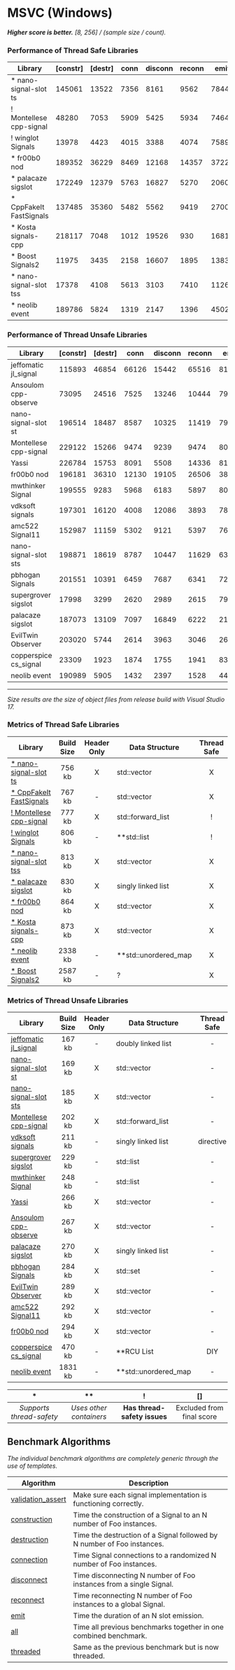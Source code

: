 
# MSVC (Windows)

**_Higher score is better._** _[8, 256] / (sample size / count)._

### Performance of Thread Safe Libraries

| Library | [constr] | [destr] | conn | disconn | reconn | emit | all | threaded | score |
|---------|----------|---------|------|---------|--------|------|----------|----------|-------|
| * nano-signal-slot ts | 145061 | 13522 | 7356 | 8161 | 9562 | 78441 | 4334 | 147 | 108000 |
| ! Montellese cpp-signal | 48280 | 7053 | 5909 | 5425 | 5934 | 74646 | 2499 | 164 | 94576 |
| ! winglot Signals | 13978 | 4423 | 4015 | 3388 | 4074 | 75892 | 1620 | 130 | 89119 |
| * fr00b0 nod | 189352 | 36229 | 8469 | 12168 | 14357 | 37221 | 5901 | 25 | 78141 |
| * palacaze sigslot | 172249 | 12379 | 5763 | 16827 | 5270 | 20606 | 3605 | 257 | 52329 |
| * CppFakeIt FastSignals | 137485 | 35360 | 5482 | 5562 | 9419 | 27008 | 2935 | 29 | 50436 |
| * Kosta signals-cpp | 218117 | 7048 | 1012 | 19526 | 930 | 16817 | 823 | 43 | 39151 |
| * Boost Signals2 | 11975 | 3435 | 2158 | 16607 | 1895 | 13830 | 61 | 6 | 34558 |
| * nano-signal-slot tss | 17378 | 4108 | 5613 | 3103 | 7410 | 11265 | 1698 | 95 | 29184 |
| * neolib event | 189786 | 5824 | 1319 | 2147 | 1396 | 4502 | 715 | 44 | 10123 |

### Performance of Thread Unsafe Libraries

| Library | [constr] | [destr] | conn | disconn | reconn | emit | all | threaded | score |
|---------|----------|---------|------|---------|--------|------|----------|----------|-------|
| jeffomatic jl_signal | 115893 | 46854 | 66126 | 15442 | 65516 | 81337 | 11026 | 0 | 239449 |
| Ansoulom cpp-observe | 73095 | 24516 | 7525 | 13246 | 10444 | 79439 | 5590 | 0 | 116242 |
| nano-signal-slot st | 196514 | 18487 | 8587 | 10325 | 11419 | 79847 | 5505 | 0 | 115684 |
| Montellese cpp-signal | 229122 | 15266 | 9474 | 9239 | 9474 | 80378 | 4440 | 0 | 113004 |
| Yassi | 226784 | 15753 | 8091 | 5508 | 14336 | 81096 | 3568 | 0 | 112600 |
| fr00b0 nod | 196181 | 36310 | 12130 | 19105 | 26506 | 38401 | 9665 | 0 | 105807 |
| mwthinker Signal | 199555 | 9283 | 5968 | 6183 | 5897 | 80266 | 2852 | 0 | 101166 |
| vdksoft signals | 197301 | 16120 | 4008 | 12086 | 3893 | 78225 | 2650 | 0 | 100862 |
| amc522 Signal11 | 152987 | 11159 | 5302 | 9121 | 5397 | 76877 | 3354 | 0 | 100052 |
| nano-signal-slot sts | 198871 | 18619 | 8787 | 10447 | 11629 | 63849 | 5216 | 0 | 99928 |
| pbhogan Signals | 201551 | 10391 | 6459 | 7687 | 6341 | 72442 | 3426 | 0 | 96355 |
| supergrover sigslot | 17998 | 3299 | 2620 | 2989 | 2615 | 79977 | 1285 | 0 | 89486 |
| palacaze sigslot | 187073 | 13109 | 7097 | 16849 | 6222 | 21285 | 4007 | 0 | 55460 |
| EvilTwin Observer | 203020 | 5744 | 2614 | 3963 | 3046 | 26889 | 1611 | 0 | 38123 |
| copperspice cs_signal | 23309 | 1923 | 1874 | 1755 | 1941 | 8321 | 804 | 0 | 14695 |
| neolib event | 190989 | 5905 | 1432 | 2397 | 1528 | 4464 | 767 | 0 | 10589 |

___
_Size results are the size of object files from release build with Visual Studio 17._

### Metrics of Thread Safe Libraries

| Library | Build Size | Header Only | Data Structure | Thread Safe |
| ------- |:----------:|:-----------:| -------------- |:-----------:|
| [* nano-signal-slot ts](https://github.com/NoAvailableAlias/nano-signal-slot/tree/rework) | 756 kb | X | std::vector | X |
| [* CppFakeIt FastSignals](https://github.com/CppFakeIt/FastSignals) | 767 kb | - | std::vector | X |
| [! Montellese cpp-signal](https://github.com/Montellese/cpp-signal) | 777 kb | X | std::forward_list | ! |
| [! winglot Signals](https://github.com/winglot/Signals) | 806 kb | - | **std::list | ! |
| [* nano-signal-slot tss](https://github.com/NoAvailableAlias/nano-signal-slot/tree/rework) | 813 kb | X | std::vector | X |
| [* palacaze sigslot](https://github.com/palacaze/sigslot) | 830 kb | X | singly linked list | X |
| [* fr00b0 nod](https://github.com/fr00b0/nod) | 864 kb | X | std::vector | X |
| [* Kosta signals-cpp](https://github.com/Kosta-Github/signals-cpp) | 873 kb | X | std::vector | X |
| [* neolib event](https://github.com/i42output/neolib) | 2338 kb | - | **std::unordered_map | X |
| [* Boost Signals2](http://www.boost.org/doc/libs/1_58_0/doc/html/signals2.html) | 2587 kb | - | ? | X |

### Metrics of Thread Unsafe Libraries

| Library | Build Size | Header Only | Data Structure | Thread Safe |
| ------- |:----------:|:-----------:| -------------- |:-----------:|
| [jeffomatic jl_signal](https://github.com/jeffomatic/jl_signal) | 167 kb | - | doubly linked list | - |
| [nano-signal-slot st](https://github.com/NoAvailableAlias/nano-signal-slot/tree/rework) | 169 kb | X | std::vector | - |
| [nano-signal-slot sts](https://github.com/NoAvailableAlias/nano-signal-slot/tree/rework) | 185 kb | X | std::vector | - |
| [Montellese cpp-signal](https://github.com/Montellese/cpp-signal) | 202 kb | X | std::forward_list | - |
| [vdksoft signals](https://github.com/vdksoft/signals) | 211 kb | - | singly linked list | directive |
| [supergrover sigslot](https://github.com/supergrover/sigslot) | 229 kb | - | std::list | - |
| [mwthinker Signal](https://github.com/mwthinker/Signal) | 248 kb | - | std::list | - |
| [Yassi](http://www.codeproject.com/Articles/867044/Yassi-Yet-Another-Signal-Slot-Implementation) | 266 kb | X | std::vector | - |
| [Ansoulom cpp-observe](https://github.com/Ansoulom/cpp-observe) | 267 kb | X | std::vector | - |
| [palacaze sigslot](https://github.com/palacaze/sigslot) | 270 kb | X | singly linked list | - |
| [pbhogan Signals](https://github.com/pbhogan/Signals) | 284 kb | X | std::set | - |
| [EvilTwin Observer](http://eviltwingames.com/blog/the-observer-pattern-revisited/) | 289 kb | X | std::vector | - |
| [amc522 Signal11](https://github.com/amc522/Signal11) | 292 kb | X | std::vector | - |
| [fr00b0 nod](https://github.com/fr00b0/nod) | 294 kb | X | std::vector | - |
| [copperspice cs_signal](https://github.com/copperspice/cs_signal) | 470 kb | - | **RCU List | DIY |
| [neolib event](https://github.com/i42output/neolib) | 1831 kb | - | **std::unordered_map | - |

| * | ** | ! | [] |
|:-:|:--:|:-:|:--:|
| _Supports thread-safety_ | _Uses other containers_ | **Has thread-safety issues** | Excluded from final score |

Benchmark Algorithms
--------------------

_The individual benchmark algorithms are completely generic through the use of templates._

| Algorithm | Description |
| --------- | ----------- |
| [validation_assert](https://github.com/NoAvailableAlias/signal-slot-benchmarks/blob/master/benchmark.hpp#L19) | Make sure each signal implementation is functioning correctly. |
| [construction](https://github.com/NoAvailableAlias/signal-slot-benchmarks/blob/master/benchmark.hpp#L48) | Time the construction of a Signal to an N number of Foo instances. |
| [destruction](https://github.com/NoAvailableAlias/signal-slot-benchmarks/blob/master/benchmark.hpp#L69) | Time the destruction of a Signal followed by N number of Foo instances. |
| [connection](https://github.com/NoAvailableAlias/signal-slot-benchmarks/blob/master/benchmark.hpp#L95) | Time Signal connections to a randomized N number of Foo instances. |
| [disconnect](https://github.com/NoAvailableAlias/signal-slot-benchmarks/blob/master/benchmark.hpp#L118) | Time disconnecting N number of Foo instances from a single Signal. |
| [reconnect](https://github.com/NoAvailableAlias/signal-slot-benchmarks/blob/master/benchmark.hpp#L145) | Time reconnecting N number of Foo instances to a global Signal. |
| [emit](https://github.com/NoAvailableAlias/signal-slot-benchmarks/blob/master/benchmark.hpp#L169) | Time the duration of an N slot emission. |
| [all](https://github.com/NoAvailableAlias/signal-slot-benchmarks/blob/master/benchmark.hpp#L194) | Time all previous benchmarks together in one combined benchmark. |
| [threaded](https://github.com/NoAvailableAlias/signal-slot-benchmarks/blob/master/benchmark.hpp#L218) | Same as the previous benchmark but is now threaded. |
<br/>
